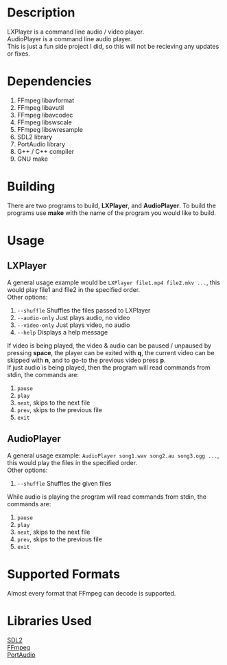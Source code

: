 # Description #
LXPlayer is a command line audio / video player.   
AudioPlayer is a command line audio player.  
This is just a fun side project I did, so this will not be recieving any updates or fixes.

# Dependencies #
1. FFmpeg libavformat
2. FFmpeg libavutil
3. FFmpeg libavcodec
4. FFmpeg libswscale
5. FFmpeg libswresample
6. SDL2 library
7. PortAudio library
8. G++ / C++ compiler
9. GNU make

# Building #
There are two programs to build, **LXPlayer**, and **AudioPlayer**. To build the programs use **make** with the name of the program you would like to build. 

# Usage #
## LXPlayer ##
A general usage example would be ```LXPlayer file1.mp4 file2.mkv ...```, this would play file1 and file2 in the specified order.  
Other options:  
1. ```--shuffle``` Shuffles the files passed to LXPlayer
2. ```--audio-only``` Just plays audio, no video
3. ```--video-only``` Just plays video, no audio
4. ```--help``` Displays a help message  

If video is being played, the video & audio can be paused / unpaused by pressing **space**, the player can be exited with **q**, the current video can be skipped with **n**, and to go-to the previous video press **p**.  
If just audio is being played, then the program will read commands from stdin, the commands are:  
1. ```pause```
2. ```play```
3. ```next```, skips to the next file
4. ```prev```, skips to the previous file
5. ```exit```

## AudioPlayer ##
A general usage example: ```AudioPlayer song1.wav song2.au song3.ogg ...```, this would play the files in the specified order.  
Other options:  
1. ```--shuffle``` Shuffles the given files

While audio is playing the program will read commands from stdin, the commands are:  
1. ```pause```
2. ```play```
3. ```next```, skips to the next file
4. ```prev```, skips to the previous file
5. ```exit```

# Supported Formats #
Almost every format that FFmpeg can decode is supported.

# Libraries Used #
[SDL2](https://libsdl.org/)  
[FFmpeg](https://ffmpeg.org/)  
[PortAudio](http://portaudio.com/)
